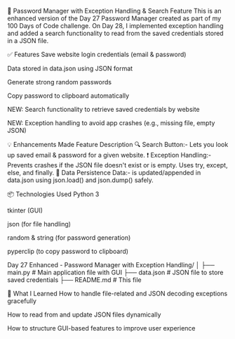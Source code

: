 🔐 Password Manager with Exception Handling & Search Feature
This is an enhanced version of the Day 27 Password Manager created as part of my 100 Days of Code challenge. On Day 28, I implemented exception handling and added a search functionality to read from the saved credentials stored in a JSON file.

✅ Features
Save website login credentials (email & password)

Data stored in data.json using JSON format

Generate strong random passwords

Copy password to clipboard automatically

NEW: Search functionality to retrieve saved credentials by website

NEW: Exception handling to avoid app crashes (e.g., missing file, empty JSON)

💡 Enhancements Made
Feature            	Description
🔍 Search Button:- Lets you look up saved email & password for a given website.
❗ Exception Handling:-	Prevents crashes if the JSON file doesn't exist or is empty. Uses try, except, else, and finally.
📄 Data Persistence	Data:- is updated/appended in data.json using json.load() and json.dump() safely.

📦 Technologies Used
Python 3

tkinter (GUI)

json (for file handling)

random & string (for password generation)

pyperclip (to copy password to clipboard)

Day 27 Enhanced - Password Manager with Exception Handling/
│
├── main.py              # Main application file with GUI
├── data.json            # JSON file to store saved credentials
├── README.md            # This file

🧠 What I Learned
How to handle file-related and JSON decoding exceptions gracefully

How to read from and update JSON files dynamically

How to structure GUI-based features to improve user experience

